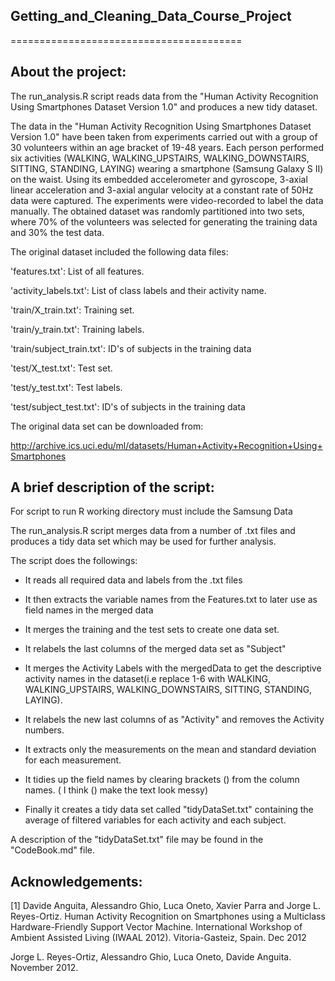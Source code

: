 ## Getting_and_Cleaning_Data_Course_Project
========================================

## About the project:

The run_analysis.R script reads data from the "Human Activity Recognition 
Using Smartphones Dataset Version 1.0" and produces a new tidy dataset.

The data in the "Human Activity Recognition Using Smartphones Dataset 
Version 1.0" have been taken from experiments carried out with a group of 30 
volunteers within an age bracket of 19-48 years. 
Each person performed six activities (WALKING, WALKING_UPSTAIRS, WALKING_DOWNSTAIRS, 
SITTING, STANDING, LAYING) wearing a smartphone (Samsung Galaxy S II) on the waist. 
Using its embedded accelerometer and gyroscope, 3-axial linear acceleration and 
3-axial angular velocity at a constant rate of 50Hz data were captured. 
The experiments were video-recorded to label the data manually. 
The obtained dataset was randomly partitioned into two sets, 
where 70% of the volunteers was selected for generating the training data 
and 30% the test data.

The original dataset included the following data files:

'features.txt': List of all features.

'activity_labels.txt': List of class labels and their activity name.

'train/X_train.txt': Training set.

'train/y_train.txt': Training labels.

'train/subject_train.txt': ID's of subjects in the training data

'test/X_test.txt': Test set.

'test/y_test.txt': Test labels.

'test/subject_test.txt': ID's of subjects in the training data


The original data set can be downloaded from:

http://archive.ics.uci.edu/ml/datasets/Human+Activity+Recognition+Using+Smartphones


## A brief description of the script:

For script to run R working directory must include the Samsung Data

The run_analysis.R script merges data from a number of .txt files and produces a tidy data set which may be used for further analysis.

The script does the followings:

* It reads all required data and labels from the .txt files

* It then extracts the variable names from the Features.txt to later use as field names in the merged data

* It merges the training and the test sets to create one data set.

* It relabels the last columns of the merged data set as "Subject"

* It merges the Activity Labels with the mergedData to get the descriptive activity names in the dataset(i.e replace 1-6 with WALKING, WALKING_UPSTAIRS, WALKING_DOWNSTAIRS, 
SITTING, STANDING, LAYING). 

* It relabels the new last columns of as "Activity" and removes the Activity numbers. 

* It extracts only the measurements on the mean and standard deviation for each measurement.

* It tidies up the field names by clearing brackets () from the column names. ( I think () make the text look messy)

* Finally it creates a tidy data set called "tidyDataSet.txt" containing the average of filtered variables for each activity and each subject. 

A description of the "tidyDataSet.txt" file may be found in the "CodeBook.md" file.

## Acknowledgements:

[1] Davide Anguita, Alessandro Ghio, Luca Oneto, Xavier Parra and Jorge L. Reyes-Ortiz. Human Activity Recognition on Smartphones using a Multiclass Hardware-Friendly Support Vector Machine. International Workshop of Ambient Assisted Living (IWAAL 2012). Vitoria-Gasteiz, Spain. Dec 2012

Jorge L. Reyes-Ortiz, Alessandro Ghio, Luca Oneto, Davide Anguita. November 2012.